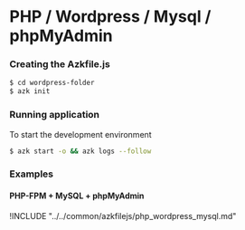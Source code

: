 # PHP / Wordpress / Mysql / phpMyAdmin

### Creating the Azkfile.js

```sh
$ cd wordpress-folder
$ azk init
```

### Running application

To start the development environment

```sh
$ azk start -o && azk logs --follow
```

### Examples

#### PHP-FPM + MySQL + phpMyAdmin

!INCLUDE "../../common/azkfilejs/php_wordpress_mysql.md"
